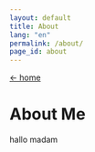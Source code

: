 ```yaml
---
layout: default
title: About
lang: "en"
permalink: /about/
page_id: about
---
```


<a href="{{ '/' | relative_url }}">&larr; home</a>


# About Me
hallo madam